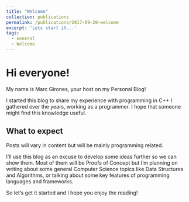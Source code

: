 ```yaml
---
title: "Welcome"
collection: publications
permalink: /publications/2017-09-20-welcome
excerpt: 'Lets start it...'
tags:
  - General
  - Welcome
---
```


# Hi everyone!

My name is Marc Girones, your host on my Personal Blog!

I started this blog to share my experience with programming in C++ I
gathered over the years, working as a programmer. I hope that
someone might find this knowledge useful.

## What to expect
Posts will vary in content but will be mainly programming related.

I’ll use this blog as an excuse to develop some ideas further so we can
show them. Most of them will be Proofs of Concept but I’m planning on
writing about some general Computer Science topics like Data
Structures and Algorithms, or talking about some key features of
programming languages and frameworks.

So let’s get it started and I hope you enjoy the reading!

